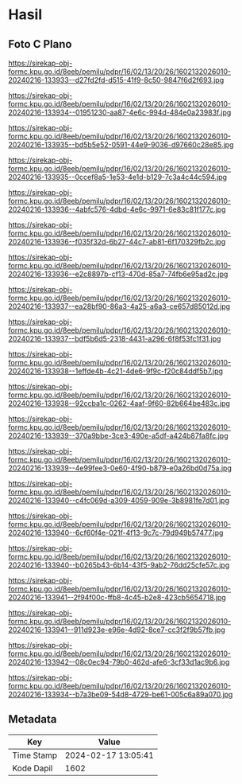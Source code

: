 # Hasil

## Foto C Plano

https://sirekap-obj-formc.kpu.go.id/8eeb/pemilu/pdpr/16/02/13/20/26/1602132026010-20240216-133933--d27fd2fd-d515-41f9-8c50-9847f6d2f693.jpg

https://sirekap-obj-formc.kpu.go.id/8eeb/pemilu/pdpr/16/02/13/20/26/1602132026010-20240216-133934--01951230-aa87-4e6c-994d-484e0a23983f.jpg

https://sirekap-obj-formc.kpu.go.id/8eeb/pemilu/pdpr/16/02/13/20/26/1602132026010-20240216-133935--bd5b5e52-0591-44e9-9036-d97660c28e85.jpg

https://sirekap-obj-formc.kpu.go.id/8eeb/pemilu/pdpr/16/02/13/20/26/1602132026010-20240216-133935--0ccef8a5-1e53-4e1d-b129-7c3a4c44c594.jpg

https://sirekap-obj-formc.kpu.go.id/8eeb/pemilu/pdpr/16/02/13/20/26/1602132026010-20240216-133936--4abfc576-4dbd-4e6c-9971-6e83c81f177c.jpg

https://sirekap-obj-formc.kpu.go.id/8eeb/pemilu/pdpr/16/02/13/20/26/1602132026010-20240216-133936--f035f32d-6b27-44c7-ab81-6f170329fb2c.jpg

https://sirekap-obj-formc.kpu.go.id/8eeb/pemilu/pdpr/16/02/13/20/26/1602132026010-20240216-133936--e2c8897b-cf13-470d-85a7-74fb6e95ad2c.jpg

https://sirekap-obj-formc.kpu.go.id/8eeb/pemilu/pdpr/16/02/13/20/26/1602132026010-20240216-133937--ea28bf90-86a3-4a25-a6a3-ce657d85012d.jpg

https://sirekap-obj-formc.kpu.go.id/8eeb/pemilu/pdpr/16/02/13/20/26/1602132026010-20240216-133937--bdf5b6d5-2318-4431-a296-6f8f53fc1f31.jpg

https://sirekap-obj-formc.kpu.go.id/8eeb/pemilu/pdpr/16/02/13/20/26/1602132026010-20240216-133938--1effde4b-4c21-4de6-9f9c-f20c84ddf5b7.jpg

https://sirekap-obj-formc.kpu.go.id/8eeb/pemilu/pdpr/16/02/13/20/26/1602132026010-20240216-133938--92ccba1c-0262-4aaf-9f60-82b664be483c.jpg

https://sirekap-obj-formc.kpu.go.id/8eeb/pemilu/pdpr/16/02/13/20/26/1602132026010-20240216-133939--370a9bbe-3ce3-490e-a5df-a424b87fa8fc.jpg

https://sirekap-obj-formc.kpu.go.id/8eeb/pemilu/pdpr/16/02/13/20/26/1602132026010-20240216-133939--4e99fee3-0e60-4f90-b879-e0a26bd0d75a.jpg

https://sirekap-obj-formc.kpu.go.id/8eeb/pemilu/pdpr/16/02/13/20/26/1602132026010-20240216-133940--c4fc069d-a309-4059-909e-3b8981fe7d01.jpg

https://sirekap-obj-formc.kpu.go.id/8eeb/pemilu/pdpr/16/02/13/20/26/1602132026010-20240216-133940--6cf60f4e-021f-4f13-9c7c-79d949b57477.jpg

https://sirekap-obj-formc.kpu.go.id/8eeb/pemilu/pdpr/16/02/13/20/26/1602132026010-20240216-133940--b0265b43-6b14-43f5-9ab2-76dd25cfe57c.jpg

https://sirekap-obj-formc.kpu.go.id/8eeb/pemilu/pdpr/16/02/13/20/26/1602132026010-20240216-133941--2f94f00c-ffb8-4c45-b2e8-423cb5654718.jpg

https://sirekap-obj-formc.kpu.go.id/8eeb/pemilu/pdpr/16/02/13/20/26/1602132026010-20240216-133941--911d923e-e96e-4d92-8ce7-cc3f2f9b57fb.jpg

https://sirekap-obj-formc.kpu.go.id/8eeb/pemilu/pdpr/16/02/13/20/26/1602132026010-20240216-133942--08c0ec94-79b0-462d-afe6-3cf33d1ac9b6.jpg

https://sirekap-obj-formc.kpu.go.id/8eeb/pemilu/pdpr/16/02/13/20/26/1602132026010-20240216-133934--b7a3be09-54d8-4729-be61-005c6a89a070.jpg


## Metadata

| Key        | Value               |
| ---------- | ------------------- |
| Time Stamp | 2024-02-17 13:05:41 |
| Kode Dapil | 1602                |



